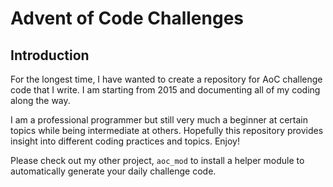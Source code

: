 # Advent of Code Challenges

## Introduction

For the longest time, I have wanted to create a repository for AoC challenge code that I write. I am starting from 2015 and documenting all of my coding along the way.

I am a professional programmer but still very much a beginner at certain topics while being intermediate at others. Hopefully this repository provides insight into different coding practices and topics. Enjoy!

Please check out my other project, `aoc_mod` to install a helper module to automatically generate your daily challenge code.
